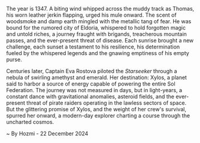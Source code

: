 
The year is 1347.  A biting wind whipped across the muddy track as Thomas, his worn leather jerkin flapping, urged his mule onward.  The scent of woodsmoke and damp earth mingled with the metallic tang of fear. He was bound for the rumored city of Eldoria, whispered to hold forgotten magic and untold riches, a journey fraught with brigands, treacherous mountain passes, and the ever-present threat of disease.  Each sunrise brought a new challenge, each sunset a testament to his resilience, his determination fueled by the whispered legends and the gnawing emptiness of his empty purse.


Centuries later, Captain Eva Rostova piloted the *Starseeker* through a nebula of swirling amethyst and emerald.  Her destination: Xylos, a planet said to harbor a source of energy capable of powering the entire Sol Federation.  The journey was not measured in days, but in light-years, a constant dance with gravitational anomalies, asteroid fields, and the ever-present threat of pirate raiders operating in the lawless sectors of space.  But the glittering promise of Xylos, and the weight of her crew's survival, spurred her onward, a modern-day explorer charting a course through the uncharted cosmos.

~ By Hozmi - 22 December 2024
